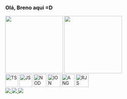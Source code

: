 ### Olá, Breno aqui =D

<div>
    <img height="180em" src="https://github-readme-stats.vercel.app/api?username=srGuardia&show_icons=true&theme=radical&count_private=true&include_all_commits=true" />
    <img height="180em" src="https://github-readme-stats.vercel.app/api/top-langs?username=srGuardia&show_icons=true&theme=radical&layout=compact&langs_count=8" />
</div>

<div>
    <img width="40px" src="https://img.icons8.com/color/48/000000/typescript.png" alt="TS"/>
        <img width="40px" src="https://img.icons8.com/color/48/000000/javascript--v2.png" alt="JS"/>
        <img width="40px" src="https://img.icons8.com/color/48/000000/nodejs.png" alt="NOD"/>
        <img width="40px" src="https://img.icons8.com/ios-filled/50/000000/ionic.png" alt="ION"/>
        <img width="40px" src="https://img.icons8.com/color/64/000000/angularjs.png" alt="ANG"/>
        <img width="40px" src="https://img.icons8.com/nolan/64/react-native.png" alt="RJS"/>
</div>

<div>
    <a href="https://api.whatsapp.com/send?phone=5518997828340&text=Ol%C3%A1%20%3DD" target="_blank">
        <img src="https://img.shields.io/badge/WhatsApp-25D366?style=for-the-badge&logo=whatsapp&logoColor=white" />
    </a>
    <a href="https://www.instagram.com/brenoguardia/" target="_blank">
        <img src="https://img.shields.io/badge/Instagram-E4405F?style=for-the-badge&logo=instagram&logoColor=white" />
    </a>
    <a href="https://www.linkedin.com/in/breno-guardia-cardoso-a70185164/" target="_blank">
        <img src="https://img.shields.io/badge/LinkedIn-0077B5?style=for-the-badge&logo=linkedin&logoColor=white" />
    </a>
</div>